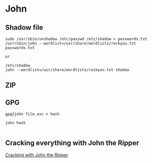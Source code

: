 # John


## Shadow file
```
sudo /usr/sbin/unshadow /etc/passwd /etc/shadow > passwords.txt
/usr/sbin/john --wordlist=/usr/share/wordlists/rockyou.txt passwords.txt

or

/etc/shadow
john --wordlist=/usr/share/wordlists/rockyou.txt shadow
```

## ZIP


## GPG
```
gpg2john file.asc > hash

john hash


```

## Cracking everything with John the Ripper
[Cracking with John the Ripper](https://bytesoverbombs.io/cracking-everything-with-john-the-ripper-d434f0f6dc1c)


